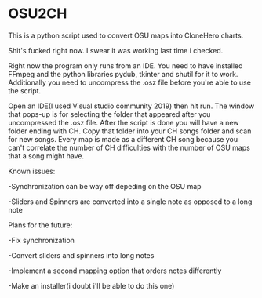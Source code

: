 # OSU2CH

This is a python script used to convert OSU maps into CloneHero charts.

Shit's fucked right now. I swear it was working last time i checked.

Right now the program only runs from an IDE.
You need to have installed FFmpeg and the python libraries pydub, tkinter and shutil for it to work.
Additionally you need to uncompress the .osz file before you're able to use the script.

Open an IDE(I used Visual studio community 2019) then hit run. The window that pops-up is for selecting the folder that appeared after you uncompressed the .osz file.
After the script is done you will have a new folder ending with CH. Copy that folder into your CH songs folder and scan for new songs.
Every map is made as a different CH song because you can't correlate the number of CH difficulties with the number of OSU maps that a song might have.


Known issues:

-Synchronization can be way off depeding on the OSU map

-Sliders and Spinners are converted into a single note as opposed to a long note

Plans for the future:

-Fix synchronization

-Convert sliders and spinners into long notes

-Implement a second mapping option that orders notes differently

-Make an installer(i doubt i'll be able to do this one)
